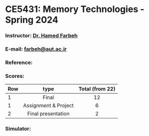 # CE5431: Memory Technologies - Spring 2024

### Instructor: [Dr. Hamed Farbeh](https://scholar.google.com/citations?user=PAZOYiAAAAAJ)
### E-mail: [farbeh@aut.ac.ir](mailto:farbeh@aut.ac.ir)

### Reference:


 ### Scores:
| Row | type | Total (from 22) |
| --- | :-:  | :-: |  
| 1 | Final | 12 |
| 1 | Assignment & Project | 6 |
| 2 | Final presentation | 2 |


### Simulator:

